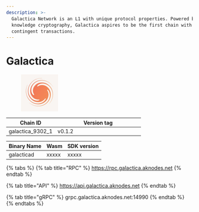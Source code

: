 ```yaml
---
description: >-
  Galactica Network is an L1 with unique protocol properties. Powered by zero
  knowledge cryptography, Galactica aspires to be the first chain with KYC-
  contingent transactions.
---
```


# Galactica





<figure><img src="../.gitbook/assets/1680700239688.jpg" alt="" width="100"><figcaption></figcaption></figure>



<table><thead><tr><th>Chain ID</th><th width="218.33333333333331">Version tag</th></tr></thead><tbody><tr><td>galactica_9302_1</td><td>v0.1.2</td></tr></tbody></table>



| Binary Name | Wasm  | SDK version |
| ----------- | ----- | ----------- |
| galacticad  | xxxxx | xxxxx       |

{% tabs %}
{% tab title="RPC" %}
https://rpc.galactica.aknodes.net
{% endtab %}

{% tab title="API" %}
https://api.galactica.aknodes.net
{% endtab %}

{% tab title="gRPC" %}
grpc.galactica.aknodes.net:14990
{% endtab %}
{% endtabs %}
